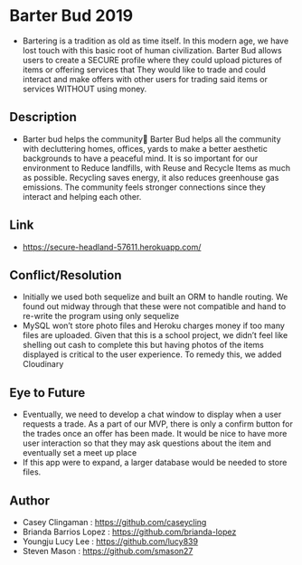# Barter Bud 2019
- Bartering is a tradition as old as time itself. In this modern age, we have lost touch with this basic root of human civilization.
Barter Bud allows users to create a  SECURE profile where they could upload pictures of items or offering services that
They would like to trade and could interact and make offers with other users for trading said items or services WITHOUT using money.

## Description
- Barter bud helps the community
Barter Bud helps all the community with decluttering homes, offices, yards to make a better aesthetic backgrounds to have a peaceful mind. 
It is so important for our environment to Reduce landfills,  with Reuse and Recycle Items as much as possible.
Recycling saves energy, it also reduces greenhouse gas emissions.
The community feels stronger connections since they interact and helping each other.

## Link
- https://secure-headland-57611.herokuapp.com/

## Conflict/Resolution
- Initially we used both sequelize and built an ORM to handle routing. We found out midway through that these were not compatible and hand to re-write the program using only sequelize
- MySQL won’t store photo files and Heroku charges money if too many files are uploaded. Given that this is a school project, we didn’t feel like shelling out cash to complete this but having photos of the items displayed is critical to the user experience. To remedy this, we added Cloudinary

## Eye to Future
- Eventually, we need to develop a chat window to display when a user requests a trade. As a part of our MVP, there is only a confirm button for the trades once an offer has been made. It would be nice to have more user interaction so that they may ask questions about the item and eventually set a meet up place
- If this app were to expand, a larger database would be needed to store files.

## Author      
- Casey Clingaman : https://github.com/caseycling
- Brianda Barrios Lopez : https://github.com/brianda-lopez
- Youngju Lucy Lee : https://github.com/lucy839
- Steven Mason : https://github.com/smason27